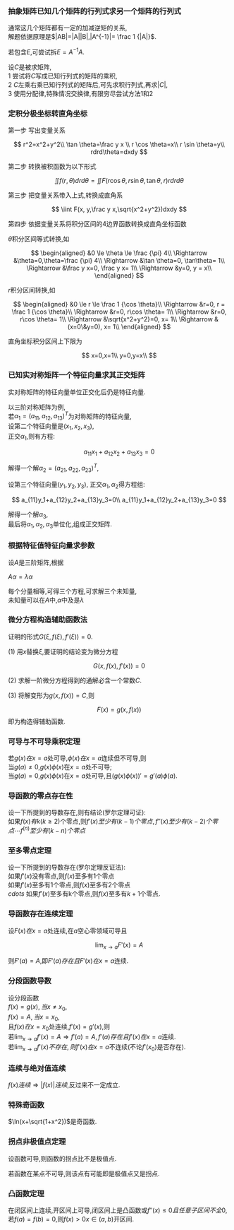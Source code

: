 ### 抽象矩阵已知几个矩阵的行列式求另一个矩阵的行列式

通常这几个矩阵都有一定的加减逆矩的关系,  
解题依据原理是$|AB|=|A||B|,|A^{-1}|= \frac 1 {|A|}$.

若包含$E$,可尝试拆$E=A^{-1}A$.

设$C$是被求矩阵,  
1 尝试将$C$写成已知行列式的矩阵的乘积,  
2 $C$左乘右乘已知行列式的矩阵后,可先求积行列式,再求$|C|$,  
3 使用分配律,特殊情况交换律,有限穷尽尝试方法1和2

### 定积分极坐标转直角坐标

第一步 写出变量关系

$$
r^2=x^2+y^2\\
\tan \theta=\frac y x \\
r \cos \theta=x\\
r \sin \theta=y\\
rdrd\theta=dxdy
$$

第二步 转换被积函数为以下形式

$$
\iint f(r,\theta)drd\theta=\iint F(r\cos \theta, r\sin \theta, \tan \theta, r)rdrd\theta
$$

第三步 把变量关系带入上式,转换成直角系

$$
\iint F(x, y,\frac y x,\sqrt{x^2+y^2})dxdy
$$

第四步 依据变量关系将积分区间的$4$边界函数转换成直角坐标函数

$\theta$积分区间等式转换,如  

$$
\begin{aligned}
&0 \le \theta \le \frac {\pi} 4\\
\Rightarrow &\theta=0,\theta=\frac {\pi} 4\\
\Rightarrow &\tan \theta=0, \tan\theta= 1\\
\Rightarrow &\frac y x=0, \frac y x= 1\\
\Rightarrow &y=0,  y = x\\
\end{aligned}
$$

$r$积分区间转换,如

$$
\begin{aligned}
&0 \le r \le \frac 1 {\cos \theta}\\
\Rightarrow &r=0, r = \frac 1 {\cos \theta}\\
\Rightarrow &r=0, r\cos  \theta= 1\\
\Rightarrow &r=0, r\cos  \theta= 1\\
\Rightarrow &\sqrt{x^2+y^2}=0, x= 1\\
\Rightarrow &(x=0\&y=0), x= 1\\
\end{aligned}
$$

直角坐标积分区间上下限为

$$
x=0,x=1\\
y=0,y=x\\
$$

### 已知实对称矩阵一个特征向量求其正交矩阵

实对称矩阵的特征向量单位正交化后仍是特征向量.

以三阶对称矩阵为例,  
若$\alpha_1=(a_{11},a_{12},a_{13})^T$为对称矩阵的特征向量,  
设第二个特征向量是$(x_1,x_2,x_3)$,  
正交$\alpha_1$,则有方程:

$$
a_{11}x_1+a_{12}x_2+a_{13}x_3=0
$$

解得一个解$\alpha_2=(a_{21},a_{22},a_{23})^T$,

设第三个特征向量$(y_1,y_2,y_3)$, 正交$\alpha_1,\alpha_2$得方程组:

$$
a_{11}y_1+a_{12}y_2+a_{13}y_3=0\\
a_{11}y_1+a_{12}y_2+a_{13}y_3=0
$$

解得一个解$\alpha_3$,  
最后将$\alpha_1,\alpha_2,\alpha_3$单位化,组成正交矩阵.

### 根据特征值特征向量求参数

设$A$是三阶矩阵,根据

$A\alpha=\lambda \alpha$

每个分量相等,可得三个方程,可求解三个未知量,  
未知量可以在$A$中,$\alpha$中及是$\lambda$

### 微分方程构造辅助函数法

证明的形式$G(\xi,f(\xi),f'(\xi))=0$.

(1) 用$x$替换$\xi$,要证明的结论变为微分方程  

$$G(x,f(x),f'(x))=0$$

(2) 求解一阶微分方程得到的通解必含一个常数$C$.  

(3) 将解变形为$g(x,f(x))=C$,则  

$$
F(x)=g(x,f(x))
$$
即为构造得辅助函数.

### 可导与不可导乘积定理

若$g(x)在x=a$处可导,$\phi(x)在x=a$连续但不可导,则  
当$g(a)\ne 0$,$g(x)\phi(x)$在$x=a$处不可导;  
当$g(a)=0$,$g(x)\phi(x)$在$x=a$处可导,且$(g(x)\phi(x))'=g'(a)\phi(a)$.

### 导函数的零点存在性

设一下所提到的导数存在,则有结论(罗尔定理可证):  
如果$f(x)有k(k\ge 2)$个零点,则$f'(x)至少有(k-1)个零点,f''(x)至少有(k-2)个零点\cdots f^{(n)}至少有(k-n)个零点$

### 至多零点定理

设一下所提到的导数存在(罗尔定理反证法):  
如果$f'(x)$没有零点,则$f(x)$至多有1个零点  
如果$f'(x)$至多有1个零点,则$f(x)$至多有2个零点  
$cdots$
如果$f'(x)$至多有k个零点,则$f(x)$至多有$k+1$个零点.

### 导函数存在连续定理

设$F(x)在x=a$处连续,在$a$空心零领域可导且

$$
\lim_{x \rightarrow a}F'(x)=A
$$

则$F'(a)=A$,即$F'(a)存在且F'(x)在x=a$连续.

### 分段函数导数

设分段函数  
$f(x)=g(x),当x\ne x_0,$  
$f(x)=A, 当x=x_0$,  
且$f(x)在x=x_0$处连续,$f'(x)=g'(x)$,则  
若$\lim_{x \rightarrow a}f'(x)=A \Rightarrow f'(a)=A,f'(a)存在且f'(x)在x=a$连续.  
若$\lim_{x \rightarrow a}f'(x) 不存在,则f'(x)在x=a$不连续(不论$f'(x_0)$是否存在).  

### 连续与绝对值连续

$f(x)连续\Rightarrow |f(x)|连续$,反过来不一定成立.

### 特殊奇函数

$\ln(x+\sqrt{1+x^2})$是奇函数.

### 拐点非极值点定理

设函数可导,则函数的拐点比不是极值点.  

若函数在某点不可导,则该点有可能即是极值点又是拐点.

### 凸函数定理

在闭区间上连续,开区间上可导,闭区间上是凸函数或$f''(x)\le 0且任意子区间不全0$,  
若$f(a)=f(b)=0$,则$f(x)\gt 0 x \in(a,b)$开区间.
